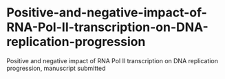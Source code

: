 # Positive-and-negative-impact-of-RNA-Pol-II-transcription-on-DNA-replication-progression
Positive and negative impact of RNA Pol II transcription on DNA replication progression, manuscript submitted
